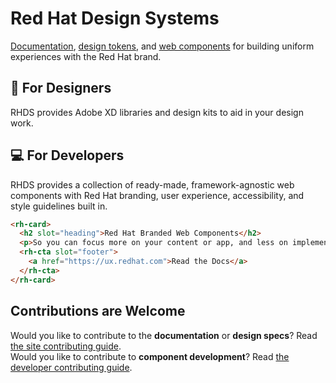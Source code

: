 # Red Hat Design Systems 

[Documentation](https://ux.redhat.com), [design tokens](https://red-hat-design-tokens.netlify.app),
and [web components](https://ux.redhat.com/components) for building uniform experiences with the 
Red Hat brand.

## 🎨 For Designers

RHDS provides Adobe XD libraries and design kits to aid in your design work.

## 💻 For Developers

RHDS provides a collection of ready-made, framework-agnostic web components with Red Hat branding, 
user experience, accessibility, and style guidelines built in.

```html
<rh-card>
  <h2 slot="heading">Red Hat Branded Web Components</h2>
  <p>So you can focus more on your content or app, and less on implementation details.</p>
  <rh-cta slot="footer">
    <a href="https://ux.redhat.com">Read the Docs</a>
  </rh-cta>
</rh-card>
```

## Contributions are Welcome

Would you like to contribute to the **documentation** or **design specs**? Read [the site contributing guide](https://github.com/RedHat-UX/red-hat-design-system/tree/main/CONTRIBUTING_DESIGN.md).  
Would you like to contribute to **component development**? Read [the developer contributing guide](https://github.com/RedHat-UX/red-hat-design-system/tree/main/CONTRIBUTING_DEV.md).
